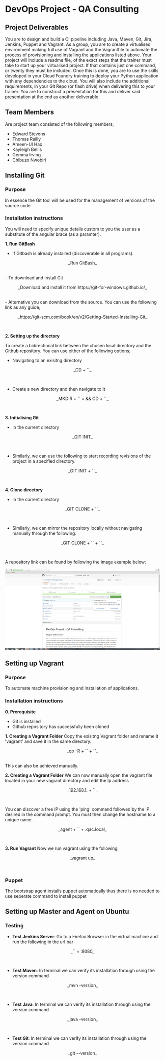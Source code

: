 # DevOps Project - QA Consulting

## Project Deliverables
You are to design and build a CI pipeline including Java, Maven, Git, Jira, Jenkins, Puppet and Vagrant. As a group, you are to create a virtualised environment making full use of Vagrant and the Vagrantfile to automate the process of provisioning and installing the applications listed above.
Your project will include a readme file, of the exact steps that the trainer must take to start up your virtualised project. If that contains just one command, or twenty they must be included.
Once this is done, you are to use the skills developed in your Cloud Foundry training to deploy your Python application with any dependencies to the cloud.
You will also include the additional requirements, in your Git Repo (or flash drive) when delivering this to your trainer.
You are to construct a presentation for this and deliver said presentation at the end as another deliverable.


## Team Members

Are project team consisted of the following members;
- Edward Stevens
- Thomas Reilly
- Ameen-Ul Haq
- Kayleigh Bellis
- Gemma Irving
- Chibuzo Nwobiri

## Installing Git
### Purpose
In essence the Git tool will be used for the management of versions of the source code. 

### Installation instructions
You will need to specify unique details custom to you the user as a substitute of the angular brace (as a paramter).

**1. Run GitBash**
   - If Gitbash is already installed (discoverable in all programs).
<p align="center">
    _Run GitBash_
</p> <br />
   - To download and install Git
<p align="center">
    _Download and install it from https://git-for-windows.github.io/_
</p> <br />
   - Alternative you can download from the source. You can use the following link as any guide;
<p align="center">
    _https://git-scm.com/book/en/v2/Getting-Started-Installing-Git_
</p> <br />

**2. Setting up the directory** 

To create a bidirectional link between the chosen local directory and the Github repository. You can use either of the following options;

 - Navigating to an exisitng directory
<p align="center">
    _CD + `<DIRECTORY PATH>`_
</p> <br />

 - Create a new directory and then navigate to it
<p align="center">
    _MKDIR + `<NEW DIRECTORY NAME>` + && CD + `<DIRECTORY PATH>`_
</p> <br />

**3. Initialising Git**
  - In the current directory
<p align="center">
    _GIT INIT_
</p> <br />

  - Similarly, we can use the following to start recording revisions of the project in a specified directory.
<p align="center">
    _GIT INIT + `<DIRECTORY PATH>`_
</p> <br />

**4. Clone directory**
  - In the current directory
<p align="center">
    _GIT CLONE + `<REPOSITORY LINK>`_
</p> <br />

  - Similarly, we can mirror the repository locally without navigating manually through the following.
<p align="center">
    _GIT CLONE + `<REPOSITORY LINK>` + `<DIRECTORY PATH>`_
</p> <br />

A repository link can be found by following the image example below;
<!--<div style="text-align:center"><img src="https://raw.githubusercontent.com/ameenhaq/VernacularPlaceNameFinder-Project/master/img/3.png" width="600" height="400" /></div>-->
<div><img  src="https://raw.githubusercontent.com/KayleighB94/DevOpsProject/master/img/1.png"  /></div>

## Setting up Vagrant
### Purpose
To automate machine provisioning and installation of applications. 

### Installation instructions
**0. Prerequisite**
  - Git is installed
  - Github repository has successfully been cloned

**1. Creating a Vagrant Folder**
Copy the exisitng Vagrant folder and rename it 'vagrant<your name>' and save it in the same directory. 
<p align="center">
    _cp -R + `<EXISTING FOLDER>` + `<NEW FOLDER NAME>`_
</p> <br />
This can also be achieved manually.

**2. Creating a Vagrant Folder**
We can now manually open the vagrant file located in your new vagrant directory and edit the Ip address
<p align="center">
    _192.168.1. + `<a free IP>`_
</p> <br />

You can discover a free IP using the 'ping' command followed by the IP desired in the command prompt. You must then change the hostname to a unique name.

<p align="center">
    _agent + `<yourname or some name>` + .qac.local_
</p> <br />

**3. Run Vagrant**
Now we run vagrant using the following

<p align="center">
    _vagrant up_
</p> <br />

### Puppet
The bootstrap agent installs puppet automatically thus there is no needed to use seperate command to install puppet


## Setting up Master and Agent on Ubuntu

### Testing 
- **Test Jenkins Server**:  Go to a Firefox Browser in the virtual machine and run the following in the url bar
<p align="center">
    _`<IP ADDRESS>` + :8080_
</p> <br />

- **Test Maven**: In terminal we can verify its installation through using the version command
<p align="center">
    _mvn -version_
</p> <br />

- **Test Java**: In terminal we can verify its installation through using the version command
<p align="center">
    _java -version_
</p> <br />

- **Test Git**: In terminal we can verify its installation through using the version command
<p align="center">
    _git --version_
</p> <br />

<!--- **Test Jira**: In terminal we can verify its installation through using the version command-->
<!--<p align="center">-->
<!--    _mvn -version_-->
<!--</p> <br />-->

<!--**Steps to run the virtualised project**-->


<!--- Open gitbash and from the command line type-->
 
<!--cd Documents-->

<!--git clone https://github.com/KayleighB94/DevOpsProject.git-->

<!--cd Vagrant-->

<!--Vagrant up-->

<!--- This will setup the virtual machines-->

